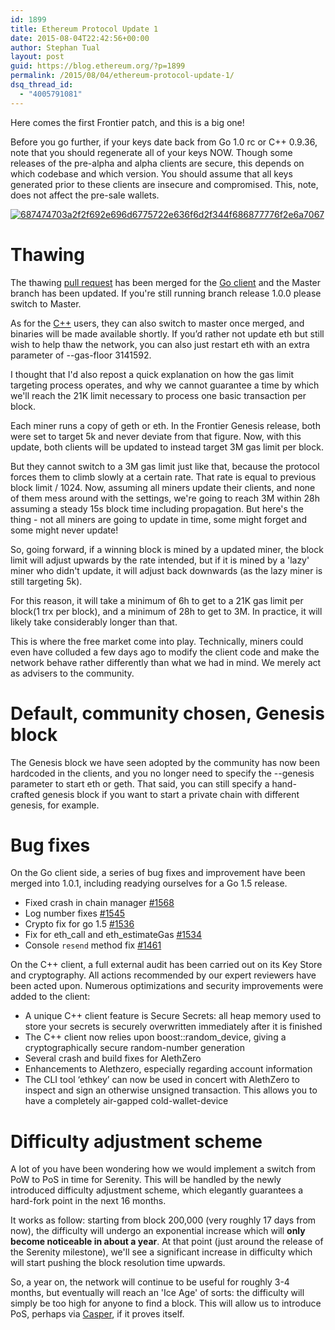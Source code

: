 ```yaml
---
id: 1899
title: Ethereum Protocol Update 1
date: 2015-08-04T22:42:56+00:00
author: Stephan Tual
layout: post
guid: https://blog.ethereum.org/?p=1899
permalink: /2015/08/04/ethereum-protocol-update-1/
dsq_thread_id:
  - "4005791081"
---
```

Here comes the first Frontier patch, and this is a big one! 

Before you go further, if your keys date back from Go 1.0 rc or C++ 0.9.36, note that you should regenerate all of your keys NOW. Though some releases of the pre-alpha and alpha clients are secure, this depends on which codebase and which version. You should assume that all keys generated prior to these clients are insecure and compromised. This, note, does not affect the pre-sale wallets.

<a href="https://blog.ethereum.org/wp-content/uploads/2015/08/687474703a2f2f692e696d6775722e636f6d2f344f686877776f2e6a7067.jpeg"><img src="https://blog.ethereum.org/wp-content/uploads/2015/08/687474703a2f2f692e696d6775722e636f6d2f344f686877776f2e6a7067.jpeg" alt="687474703a2f2f692e696d6775722e636f6d2f344f686877776f2e6a7067" /></a>

# Thawing 

The thawing <a href="https://github.com/ethereum/go-ethereum/pull/1578">pull request</a> has been merged for the <a href="https://github.com/ethereum/go-ethereum/releases/tag/v1.0.1">Go client</a> and the Master branch has been updated. If you're still running branch release 1.0.0 please switch to Master. 

As for the <a href="https://github.com/ethereum/cpp-ethereum">C++</a> users, they can also switch to master once merged, and binaries will be made available shortly. If you’d rather not update eth but still wish to help thaw the network, you can also just restart eth with an extra parameter of --gas-floor 3141592.

I thought that I'd also repost a quick explanation on how the gas limit targeting process operates, and why we cannot guarantee a time by which we'll reach the 21K limit necessary to process one basic transaction per block.

Each miner runs a copy of geth or eth. In the Frontier Genesis release, both were set to target 5k and never deviate from that figure. Now, with this update, both clients will be updated to instead target 3M gas limit per block.

But they cannot switch to a 3M gas limit just like that, because the protocol forces them to climb slowly at a certain rate. That rate is equal to previous block limit / 1024. Now, assuming all miners update their clients, and none of them mess around with the settings, we're going to reach 3M within 28h assuming a steady 15s block time including propagation. But here's the thing - not all miners are going to update in time, some might forget and some might never update! 

So, going forward, if a winning block is mined by a updated miner, the block limit will adjust upwards by the rate intended, but if it is mined by a 'lazy' miner who didn't update, it will adjust back downwards (as the lazy miner is still targeting 5k).

For this reason, it will take a minimum of 6h to get to a 21K gas limit per block(1 trx per block), and a minimum of 28h to get to 3M. In practice, it will likely take considerably longer than that.

This is where the free market come into play. Technically, miners could even have colluded a few days ago to modify the client code and make the network behave rather differently than what we had in mind. We merely act as advisers to the community. 


# Default, community chosen, Genesis block

The Genesis block we have seen adopted by the community has now been hardcoded in the clients, and you no longer need to specify the --genesis parameter to start eth or geth. That said, you can still specify a hand-crafted genesis block if you want to start a private chain with different genesis, for example.


# Bug fixes

On the Go client side, a series of bug fixes and improvement have been merged into 1.0.1, including readying ourselves for a Go 1.5 release.

* Fixed crash in chain manager <a href="https://github.com/ethereum/go-ethereum/pull/1568">#1568</a>
* Log number fixes <a href="https://github.com/ethereum/go-ethereum/pull/1545">#1545</a>
* Crypto fix for go 1.5 <a href="https://github.com/ethereum/go-ethereum/pull/1536">#1536</a>
* Fix for eth_call and eth_estimateGas <a href="https://github.com/ethereum/go-ethereum/pull/1534">#1534</a>
* Console `resend` method fix <a href="https://github.com/ethereum/go-ethereum/pull/1461">#1461</a>

On the C++ client, a full external audit has been carried out on its Key Store and cryptography. All actions recommended by our expert reviewers have been acted upon. Numerous optimizations and security improvements were added to the client:

* A unique C++ client feature is Secure Secrets: all heap memory used to store your secrets is securely overwritten immediately after it is finished
* The C++ client now relies upon boost::random_device, giving a cryptographically secure random-number generation
* Several crash and build fixes for AlethZero
* Enhancements to Alethzero, especially regarding account information
* The CLI tool ‘ethkey’ can now be used in concert with AlethZero to inspect and sign an otherwise unsigned transaction. This allows you to have a completely air-gapped cold-wallet-device


# Difficulty adjustment scheme

A lot of you have been wondering how we would implement a switch from PoW to PoS in time for Serenity. This will be handled by the newly introduced difficulty adjustment scheme, which elegantly guarantees a hard-fork point in the next 16 months.

It works as follow: starting from block 200,000 (very roughly 17 days from now), the difficulty will undergo an exponential increase which will <strong>only become noticeable in about a year</strong>. At that point (just around the release of the Serenity milestone), we'll see a significant increase in difficulty which will start pushing the block resolution time upwards. 

So, a year on, the network will continue to be useful for roughly 3-4 months, but eventually will reach an 'Ice Age' of sorts: the difficulty will simply be too high for anyone to find a block. This will allow us to introduce PoS, perhaps via <a href="https://blog.ethereum.org/2015/08/01/introducing-casper-friendly-ghost/">Casper</a>, if it proves itself.


